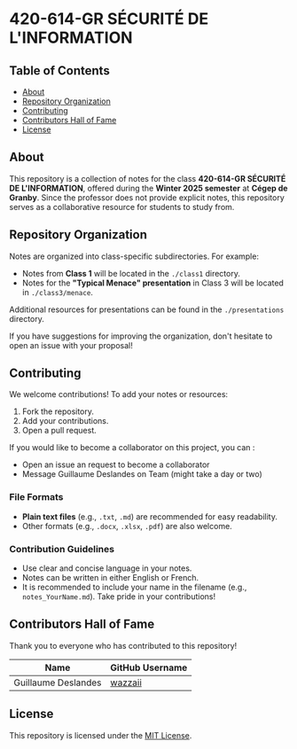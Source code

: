 # 420-614-GR SÉCURITÉ DE L'INFORMATION

## Table of Contents
- [About](#about)
- [Repository Organization](#repository-organization)
- [Contributing](#contributing)
- [Contributors Hall of Fame](#contributors-hall-of-fame)
- [License](#license)

## About
This repository is a collection of notes for the class **420-614-GR SÉCURITÉ DE L'INFORMATION**, offered during the **Winter 2025 semester** at **Cégep de Granby**. Since the professor does not provide explicit notes, this repository serves as a collaborative resource for students to study from.

## Repository Organization
Notes are organized into class-specific subdirectories. For example:
- Notes from **Class 1** will be located in the `./class1` directory.
- Notes for the **"Typical Menace" presentation** in Class 3 will be located in `./class3/menace`.

Additional resources for presentations can be found in the `./presentations` directory.

If you have suggestions for improving the organization, don't hesitate to open an issue with your proposal!

## Contributing
We welcome contributions! 
To add your notes or resources:
1. Fork the repository.
2. Add your contributions.
3. Open a pull request.

If you would like to become a collaborator on this project, you can : 
- Open an issue an request to become a collaborator
- Message Guillaume Deslandes on Team (might take a day or two)


### File Formats
- **Plain text files** (e.g., `.txt`, `.md`) are recommended for easy readability.
- Other formats (e.g., `.docx`, `.xlsx`, `.pdf`) are also welcome.

### Contribution Guidelines
- Use clear and concise language in your notes.
- Notes can be written in either English or French.
- It is recommended to include your name in the filename (e.g., `notes_YourName.md`). Take pride in your contributions!

## Contributors Hall of Fame
Thank you to everyone who has contributed to this repository!

| Name               | GitHub Username                          |
|--------------------|------------------------------------------|
| Guillaume Deslandes| [wazzaii](https://github.com/wazzaii)    |

## License
This repository is licensed under the [MIT License](LICENSE).
